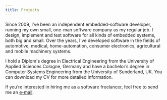 ```yaml
---
title: Projects
---
```

Since 2009, I’ve been an independent embedded-software developer, running my own small, one-man software company as my regular job. I design, implement and test software for all kinds of embedded systems, both big and small. Over the years, I’ve developed software in the fields of automotive, medical, home-automation, consumer electronics, agricultural and mobile machinery systems.

I hold a Diplom's degree in Electrical Engineering from the University of Applied Sciences Cologne, Germany and have a bachelor’s degree in Computer Systems Engineering from the University of Sunderland, UK. You can download my CV for more detailed information.

If you’re interested in hiring me as a software freelancer, feel free to send me an [e-mail](mailto:info@mhammer3.de).
